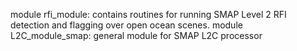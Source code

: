 module rfi_module: contains routines for running SMAP Level 2 RFI detection and flagging over open ocean scenes.
module L2C_module_smap: general module for SMAP L2C processor
